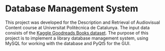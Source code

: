 # Database Management System


This project was developed for the Description and Retrieval of Audiovisual Content course at Universitat Politècnica de Catalunya. 
The input data consists of the [Kaggle Goodreads Books dataset](https://www.kaggle.com/datasets/jealousleopard/goodreadsbooks). The purpose of this project is to implement a library database 
management system, using MySQL for working with the database and PyQt5 for the GUI.

 
